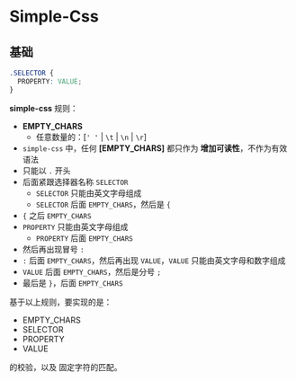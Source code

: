 # Simple-Css

## 基础

```css
.SELECTOR {
  PROPERTY: VALUE;
}
```

**simple-css** 规则：

* **EMPTY_CHARS**
  * 任意数量的：[`' '` | `\t` | `\n` | `\r`]
* `simple-css` 中，任何 **[EMPTY_CHARS]** 都只作为 **增加可读性**，不作为有效语法
* 只能以 `.` 开头
* 后面紧跟选择器名称 `SELECTOR`
  * `SELECTOR` 只能由英文字母组成
  * `SELECTOR` 后面 `EMPTY_CHARS`，然后是 `{`
* `{` 之后 `EMPTY_CHARS`
* `PROPERTY` 只能由英文字母组成
  * `PROPERTY` 后面 `EMPTY_CHARS`
* 然后再出现冒号 `:`
* `:` 后面 `EMPTY_CHARS`，然后再出现 `VALUE`，`VALUE` 只能由英文字母和数字组成
* `VALUE` 后面 `EMPTY_CHARS`，然后是分号 `;`
* 最后是 `}`，后面 `EMPTY_CHARS`

基于以上规则，要实现的是：

* EMPTY_CHARS
* SELECTOR
* PROPERTY
* VALUE

的校验，以及 固定字符的匹配。

